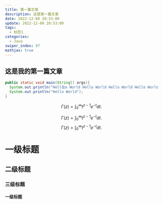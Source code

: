 ```yaml
---
title: 第一篇文章
description: 这是第一篇文章
date: 2022-12-08 20:53:00
update: 2022-12-08 20:53:00
tags:
  - 标签1
categories:
  - Java
swiper_index: 97
mathjax: true
---
```

## 这是我的第一篇文章
```java
public static void main(String[] args){
  System.out.println("Hell在o World Hello World Hello World Hello World Hello World Hello World Hello World Hello World Hello World Hello World Hello World Hello World Hello World Hello World Hello World Hello World Hello World Hello World Hello World Hello World Hello World ");
  System.out.println("Hello World");
}
```
$$
  \Gamma(z)=\int_0^\infty t^{z-1}e^{-t}dt.
$$

$$
\Gamma(z)=\int_0^\infty t^{z-1}e^{-t}dt.
$$
$$
\Gamma(z)=\int_0^\infty t^{z-1}e^{-t}dt.
$$

# 一级标题
## 二级标题
### 三级标题
#### 一级标题